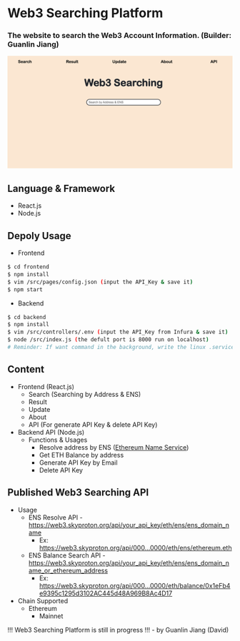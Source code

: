 # Web3 Searching Platform

### The website to search the Web3 Account Information. (Builder: Guanlin Jiang)

![web3_search_website](./img/web3_search_website.png)

## Language & Framework

- React.js
- Node.js

## Depoly Usage

- Frontend

```bash
$ cd frontend
$ npm install
$ vim /src/pages/config.json (input the API_Key & save it)
$ npm start
```

- Backend

```bash
$ cd backend
$ npm install
$ vim /src/controllers/.env (input the API_Key from Infura & save it)
$ node /src/index.js (the defult port is 8000 run on localhost)
# Reminder: If want command in the background, write the linux .service file and start it!
```

## Content

- Frontend (React.js)
  - Search (Searching by Address & ENS)
  - Result
  - Update
  - About 
  - API (For generate API Key & delete API Key)
- Backend API (Node.js) 
  - Functions & Usages
    - Resolve address by ENS ([Ethereum Name Service](https://ens.domains/))
    - Get ETH Balance by address
    - Generate API Key by Email
    - Delete API Key

## Published Web3 Searching API

- Usage
  - ENS Resolve API - https://web3.skyproton.org/api/your_api_key/eth/ens/ens_domain_name
    - Ex: https://web3.skyproton.org/api/000...0000/eth/ens/ethereum.eth
  - ENS Balance Search API -  https://web3.skyproton.org/api/your_api_key/eth/ens/ens_domain_name_or_ethereum_address
    - Ex: https://web3.skyproton.org/api/000...0000/eth/balance/0x1eFb4e9395c1295d3102AC445d48A969B8Ac4D17
- Chain Supported
  - Ethereum
    - Mainnet



!!! Web3 Searching Platform is still in progress !!! - by Guanlin Jiang (David)

